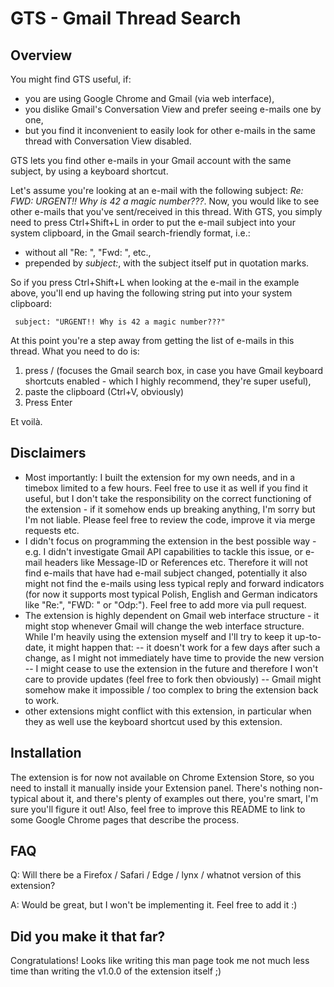 # GTS - Gmail Thread Search

## Overview
You might find GTS useful, if:
- you are using Google Chrome and Gmail (via web interface),
- you dislike Gmail's Conversation View and prefer seeing e-mails one by one,
- but you find it inconvenient to easily look for other e-mails in the same thread with Conversation View disabled.

GTS lets you find other e-mails in your Gmail account with the same subject, by using a keyboard shortcut.

Let's assume you're looking at an e-mail with the following subject: *Re: FWD: URGENT!! Why is 42 a magic number???*. Now, you would like to see other e-mails that you've sent/received in this thread. With GTS, you simply need to press Ctrl+Shift+L in order to put the e-mail subject into your system clipboard, in the Gmail search-friendly format, i.e.:

- without all "Re: ", "Fwd: ", etc.,
- prepended by *subject:*, with the subject itself put in quotation marks.  

So if you press Ctrl+Shift+L when looking at the e-mail in the example above, you'll end up having the following string put into your system clipboard:
```
 subject: "URGENT!! Why is 42 a magic number???"
``` 
 
 At this point you're a step away from getting the list of e-mails in this thread. What you need to do is:
 1. press / (focuses the Gmail search box, in case you have Gmail keyboard shortcuts enabled - which I highly recommend, they're super useful),
 2. paste the clipboard (Ctrl+V, obviously)
 3. Press Enter

Et voilà.
 
## Disclaimers
- Most importantly: I built the extension for my own needs, and in a timebox limited to a few hours. Feel free to use it as well if you find it useful, but I don't take the responsibility on the correct functioning of the extension - if it somehow ends up breaking anything, I'm sorry but I'm not liable. Please feel free to review the code, improve it via merge requests etc.
- I didn't focus on programming the extension in the best possible way - e.g. I didn't investigate Gmail API capabilities to tackle this issue, or e-mail headers like Message-ID or References etc. Therefore it will not find e-mails that have had e-mail subject changed, potentially it also might not find the e-mails using less typical reply and forward indicators (for now it supports most typical Polish, English and German indicators like "Re:", "FWD: " or "Odp:"). Feel free to add more via pull request.
- The extension is highly dependent on Gmail web interface structure - it might stop whenever Gmail will change the web interface structure. While I'm heavily using the extension myself and I'll try to keep it up-to-date, it might happen that:
-- it doesn't work for a few days after such a change, as I might not immediately have time to provide the new version
-- I might cease to use the extension in the future and therefore I won't care to provide updates (feel free to fork then obviously)
-- Gmail might somehow make it impossible / too complex to bring the extension back to work.  
- other extensions might conflict with this extension, in particular when they as well use the keyboard shortcut used by this extension.

## Installation
The extension is for now not available on Chrome Extension Store, so you need to install it manually inside your Extension panel. There's nothing non-typical about it, and there's plenty of examples out there, you're smart, I'm sure you'll figure it out! Also, feel free to improve this README to link to some Google Chrome pages that describe the process.   

## FAQ
Q: Will there be a Firefox / Safari / Edge / lynx / whatnot version of this extension?

A: Would be great, but I won't be implementing it. Feel free to add it :)

## Did you make it that far?
Congratulations! Looks like writing this man page took me not much less time than writing the v1.0.0 of the extension itself ;)
